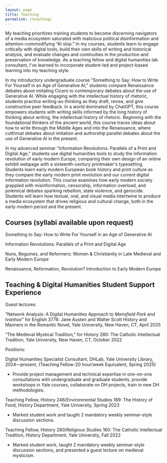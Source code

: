 ```yaml
---
layout: page
title: Teaching
permalink: /teaching/
---
```


My teaching prioritizes training students to become discerning navigators of a media ecosystem saturated with malicious political disinformation and attention-commodifying “AI slop.” In my courses, students learn to engage critically with digital tools, build their own skills of writing and historical analysis, and evaluate changes and continuities in the production and preservation of knowledge. As a teaching fellow and digital humanities lab consultant, I've learned to incorporate student-led and project-based learning into my teaching style.

In my introductory undergraduate course "Something to Say: How to Write For Yourself in an Age of Generative AI," students compare Renaissance debates about imitating Cicero to contemporary debates about the use of Generative AI. While engaging with the intellectual history of rhetoric, students practice writing-as-thinking as they draft, revise, and give constructive peer feedback. In a world dominated by ChatGPT, this course empowers students with writing skills informed by the long history of thinking about writing, the intellectual history of rhetoric. Beginning with the foundational thinkers of the ancient world, this course traces ideas about how to write through the Middle Ages and into the Renaissance, where cutthroat debates about imitation and authorship parallel debates about the use of Generative AI in the present. 

In my advanced seminar "Information Revolutions: Parallels of a Print and Digital Age," students use digital humanities tools to study the information revolution of early modern Europe, comparing their own design of an online exhibit webpage with a sixteenth-century printmaker's typesetting. Students learn early modern European book history and print culture as they compare the early modern print revolution and our current digital information revolution. This course examines how early modern society grappled with misinformation, censorship, information overload, and polemical debates sparking rebellion, state violence, and genocide. Students will learn how textual, oral, and visual media intertwine to produce a media ecosystem that drives religious and cultural change, both in the early modern period and the present. 


## Courses (syllabi available upon request)

Something to Say: How to Write For Yourself in an Age of Generative AI

Information Revolutions: Parallels of a Print and Digital Age

Nuns, Beguines, and Reformers: Women & Christianity in Late Medieval and Early Modern Europe

Renaissance, Reformation, Revolution? Introduction to Early Modern Europe

## Teaching & Digital Humanities Student Support Experience

Guest lectures:

“Network Analysis: A Digital Humanities Approach to _Mansfield Park_ and _Ivanhoe_” for English 3776: Jane Austen and Walter Scott History and Manners in the Romantic Novel, Yale University, New Haven, CT, April 2025

“The Medieval Mystical Tradition,” for History 280: The Catholic Intellectual Tradition, Yale University,
New Haven, CT, October 2022

Positions:

Digital Humanities Specialist Consultant, DHLab, Yale University Library, 2024—present, (Teaching Fellow-20 hour/week Equivalent, Spring 2025)
- Provide project management and technical expertise in one-on-one consultations with undergraduate and graduate students, provide workshops in Yale courses, collaborate on DH projects, train in new DH methodologies.

Teaching Fellow, History 246/Environmental Studies 189: The History of Food, History Department, Yale University, Spring 2023
- Marked student work and taught 2 mandatory weekly seminar-style discussion sections.

Teaching Fellow, History 280/Religious Studies 160: The Catholic Intellectual Tradition, History Department, Yale University, Fall 2022
- Marked student work, taught 2 mandatory weekly seminar-style discussion sections, and presented a
guest lecture on medieval mysticism.

